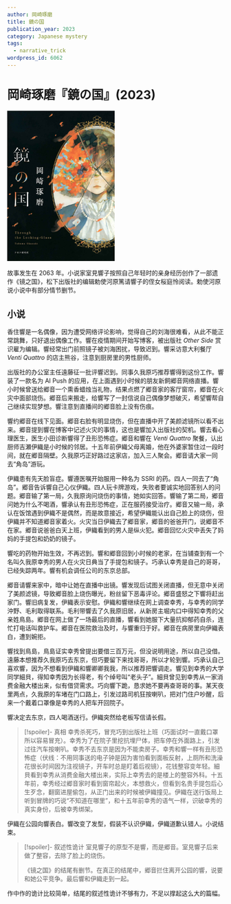 ```yaml
---
author: 岡崎琢磨
title: 鏡の国
publication_year: 2023
category: Japanese mystery
tags:
  - narrative_trick
wordpress_id: 6062
---
```


# 岡崎琢磨『鏡の国』(2023)

<img src=images/2023_cover.jpg width=250/>

故事发生在 2063 年。小说家室見響子按照自己年轻时的亲身经历创作了一部遗作《镜之国》，松下出版社的编辑勅使河原篤请響子的侄女桜庭怜阅读。勅使河原说小说中有部分情节删节。

## 小说

香住響是一名偶像，因为遭受网络评论影响，觉得自己的刘海很难看，从此不能正常跳舞，只好退出偶像工作。響在疫情期间开始写博客，被出版社 <i>Other Side</i> 赏识雇为编辑。響经常出门前照镜子被刘海困扰，导致迟到。響采访意大利餐厅 <i>Venti Quattro</i> 的店主熊谷，注意到厨房里的男性厨师。

出版社的办公室主任遠藤征一批评響迟到。同事久我原巧推荐響得到这份工作。響装了一款名为 AI Push 的应用，在上面遇到小时候的朋友新飼郷音网络直播。響小时候曾送给郷音一个熏香蜡烛当礼物，结果点燃了郷音家的客厅窗帘，郷音在火灾中面部烧伤。郷音后来搬走，给響写了一封信说自己偶像梦想破灭，希望響帮自己继续实现梦想。響注意到直播间的郷音脸上没有伤痕。

響约郷音在线下见面。郷音右脸有明显烧伤，但在直播中开了美颜滤镜所以看不出来。郷音提到響在博客中记述火灾的事情，这也是響加入出版社的契机。響去看心理医生，医生小田诊断響得了丑形恐怖症。郷音和響在 <i>Venti Quattro</i> 聚餐，认出厨师吉瀬伊織是小时候的邻居。十五年前伊織父母离婚，他在外婆家暂住过一段时间，就在郷音隔壁。久我原巧正好路过这家店，加入三人聚会。郷音请大家一同去“角岛”游玩。

伊織患有先天脸盲症。響遵医嘱开始服用一种名为 SSRI 的药。四人一同去了“角岛”。郷音告诉響自己心仪伊織。四人玩卡牌游戏，失败者要诚实地回答别人的问题。郷音输了第一局，久我原询问烧伤的事情，她如实回答。響输了第二局，郷音问她为什么不喝酒，響承认有丑形恐怖症，正在服药接受治疗。郷音又输一局，承认在饭馆遇到伊織不是偶然，而是故意接近，希望伊織能认出自己脸上的烧伤，但伊織并不知道郷音家着火。火灾当日伊織去了郷音家，郷音的爸爸开门，说郷音不在家。郷音说爸爸白天上班，伊織看到的男人是纵火犯。郷音回忆火灾中丢失了妈妈的手提包和奶奶的镜子。

響吃的药物开始生效，不再迟到。響和郷音回到小时候的老家，在当铺查到有一个名叫久我原幸秀的男人在火灾日典当了手提包和镜子。巧承认幸秀是自己的哥哥，已经失踪两年。響有机会调任公司的东京总部。

郷音请響来家中，暗中让她在直播中出镜。響发现后试图关闭直播，但无意中关闭了美颜滤镜，导致郷音脸上烧伤曝光，粉丝留下恶毒评论。郷音盛怒之下響将赶出家门。響旧病复发，伊織表示安慰。伊織和響继续在网上调查幸秀，与幸秀的同学沖野、毛利取得联系。毛利带響去了久我原旧居，从新房主堀内口中得知幸秀的父亲姓鳥島。郷音在网上做了一场最后的直播，響看到她服下大量抗抑郁药自杀，连忙打电话叫救护车。郷音在医院救治及时，与響重归于好。郷音在病房里向伊織表白，遭到婉拒。

響找到鳥島，鳥島证实幸秀曾提出要借三百万元，但没说明用途，所以自己没借。遠藤本想推荐久我原巧去东京，但巧要留下来找哥哥，所以才轮到響。巧承认自己喜欢響，因为不想看到伊織和響卿卿我我，所以推荐把響调走。響见到幸秀的大学同学細貝，得知幸秀因为长得老，有个绰号叫“老头子”。細貝曾见到幸秀从一家消费金融大楼出来，似有借贷需求。巧向響下跪，恳求她不要再查哥哥的事。某天夜里两点，久我原的车堵在门口路上，引发过路司机狂按喇叭，把对门住户吵醒，后来一个戴着口罩像是幸秀的人把车开回院子。

響决定去东京，四人喝酒送行。伊織突然给老板写信请长假。

> [!spoiler]- 真相
> 幸秀杀死巧，冒充巧到出版社上班（巧面试时一直戴口罩所以容易冒充）。幸秀为了在院子里挖抗埋尸体，把车停在外面路上，引发过往汽车按喇叭。幸秀不去东京是因为不能卖房子。幸秀和響一样有丑形恐怖症（伏线：不用同事送的电子钟是因为害怕看到面板反射，上厕所和洗澡花很长时间因为注视镜子，开车时总是盯着后视镜），花钱整容变年轻。細貝看到幸秀从消费金融大楼出来，实际上幸秀去的是楼上的整容外科。十五年前，幸秀经过郷音家时看到窗帘起火，本想救火，但看到名贵手提包后心生歹念，翻窗进屋偷包，从正门出来的时候被伊織撞见。伊織在送行饭局上听到冒牌的巧说“不知道在哪里”，和十五年前幸秀的语气一样，识破幸秀的真实身份，后被幸秀绑架。

伊織在公园向響表白。響改变了发型，假装不认识伊織，伊織道歉认错人。小说结束。

> [!spoiler]- 叙述性诡计
> 室見響子的原型不是響，而是郷音。室見響子后来做了整容，去除了脸上的烧伤。
> 
> 《镜之国》的结尾有删节。在真正的结尾中，郷音拦住离开公园的響，说要和她公平竞争。最后響和伊織走到一起。

作中作的诡计比较简单，结尾的叙述性诡计不够有力，不足以撑起这么大的篇幅。